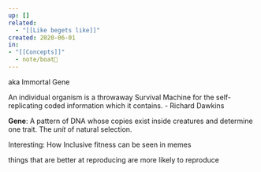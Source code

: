 ```yaml
---
up: []
related:
  - "[[Like begets like]]"
created: 2020-06-01
in:
- "[[Concepts]]"
  - note/boat🚤
---
```

aka Immortal Gene

An individual organism is a throwaway Survival Machine for the self-replicating coded information which it contains. - Richard Dawkins

**Gene**: A pattern of DNA whose copies exist inside creatures
and determine one trait. The *unit* of natural selection.


Interesting: How Inclusive fitness can be seen in memes



things that are better at reproducing are more likely to reproduce

